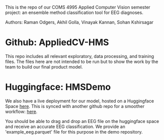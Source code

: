 This is the repo of our COMS 4995 Applied Computer Vision semester project: an ensemble method classification tool for EEG diagnoses.

Authors: Raman Odgers, Akhil Golla, Vinayak Kannan, Sohan Kshirsagar

# Github: AppliedCV-HMS
This repo includes all relevant exploratory, data processing, and training files.
The files here are not intended to be run but to show the work by the team to build our final product model.

# Huggingface: HMSDemo
We also have a live deployment for our model, hosted on a Huggingface Space [here](https://huggingface.co/spaces/ramanodgers/HMSDemo). 
This is synced with another github repo for a smoother workflow: [here](https://github.com/ramanodgers/HMSDemo).

You should be able to drag and drop an EEG file on the huggingface space and receive an accurate EEG classification. 
We provide an 'example_eeg.parquet' file for this purpose in the demo repository.  

